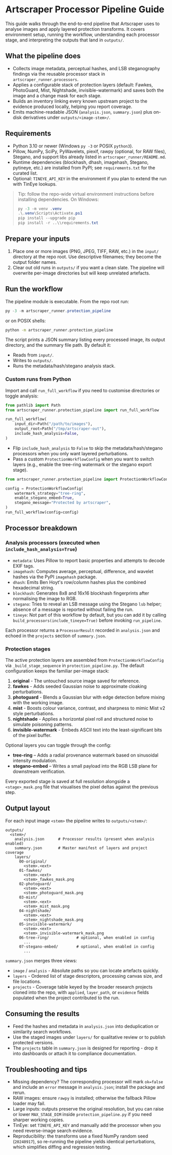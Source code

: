 # Artscraper Processor Pipeline Guide

This guide walks through the end-to-end pipeline that Artscraper uses to analyse images and apply layered protection transforms. It covers environment setup, running the workflow, understanding each processor stage, and interpreting the outputs that land in `outputs/`.

## What the pipeline does
- Collects image metadata, perceptual hashes, and LSB steganography findings via the reusable processor stack in `artscraper_runner.processors`.
- Applies a configurable stack of protection layers (default: Fawkes, PhotoGuard, Mist, Nightshade, invisible-watermark) and saves both the image and a change mask for each stage.
- Builds an inventory linking every known upstream project to the evidence produced locally, helping you report coverage.
- Emits machine-readable JSON (`analysis.json`, `summary.json`) plus on-disk derivatives under `outputs/<image-stem>/`.

## Requirements
- Python 3.10 or newer (Windows `py -3` or POSIX `python3`).
- Pillow, NumPy, SciPy, PyWavelets, piexif, rawpy (optional, for RAW files), Stegano, and support libs already listed in `artscraper_runner/README.md`.
- Runtime dependencies (blockhash, dhash, imagehash, Stegano, pytineye, etc.) are installed from PyPI; see  `requirements.txt` for the curated list. 
- Optional: `TINEYE_API_KEY` in the environment if you plan to extend the run with TinEye lookups.

> Tip: follow the repo-wide virtual environment instructions before installing dependencies. On Windows:
>
> ```powershell
> py -3 -m venv .venv
> .\.venv\Scripts\Activate.ps1
> pip install --upgrade pip
> pip install -r ..\\requirements.txt
> ```

## Prepare your inputs
1. Place one or more images (PNG, JPEG, TIFF, RAW, etc.) in the `input/` directory at the repo root. Use descriptive filenames; they become the output folder names.
2. Clear out old runs in `outputs/` if you want a clean slate. The pipeline will overwrite per-image directories but will keep unrelated artefacts.

## Run the workflow
The pipeline module is executable. From the repo root run:

```powershell
py -3 -m artscraper_runner.protection_pipeline
```

or on POSIX shells:

```bash
python -m artscraper_runner.protection_pipeline
```

The script prints a JSON summary listing every processed image, its output directory, and the summary file path. By default it:
- Reads from `input/`.
- Writes to `outputs/`.
- Runs the metadata/hash/stegano analysis stack.

### Custom runs from Python
Import and call `run_full_workflow` if you need to customise directories or toggle analysis:

```python
from pathlib import Path
from artscraper_runner.protection_pipeline import run_full_workflow

run_full_workflow(
    input_dir=Path("/path/to/images"),
    output_root=Path("/tmp/artscraper-out"),
    include_hash_analysis=False,
)
```

- Flip `include_hash_analysis` to `False` to skip the metadata/hash/stegano processors when you only want layered perturbations.
- Pass a custom `ProtectionWorkflowConfig` when you want to switch layers (e.g., enable the tree-ring watermark or the stegano export stage).

```python
from artscraper_runner.protection_pipeline import ProtectionWorkflowConfig, run_full_workflow

config = ProtectionWorkflowConfig(
    watermark_strategy="tree-ring",
    enable_stegano_embed=True,
    stegano_message="Protected by artscraper",
)
run_full_workflow(config=config)
```

## Processor breakdown

### Analysis processors (executed when `include_hash_analysis=True`)
- `metadata`: Uses Pillow to report basic properties and attempts to decode EXIF tags.
-  `imagehash`: Computes average, perceptual, difference, and wavelet hashes via the PyPI `imagehash` package. 
- `dhash`: Emits Ben Hoyt's row/column hashes plus the combined hexadecimal string.
- `blockhash`: Generates 8x8 and 16x16 blockhash fingerprints after normalising the image to RGB.
- `stegano`: Tries to reveal an LSB message using the Stegano `lsb` helper; absence of a message is reported without failing the run.
- `tineye`: Not part of this workflow by default, but you can add it by calling `build_processors(include_tineye=True)` before invoking `run_pipeline`.

Each processor returns a `ProcessorResult` recorded in `analysis.json` and echoed in the `projects` section of `summary.json`.

### Protection stages
The active protection layers are assembled from `ProtectionWorkflowConfig` via `_build_stage_sequence` in `protection_pipeline.py`. The default configuration keeps the familiar per-image stack:

1. **original** - The untouched source image saved for reference.
2. **fawkes** - Adds seeded Gaussian noise to approximate cloaking perturbations.
3. **photoguard** - Blends a Gaussian blur with edge detection before mixing with the working image.
4. **mist** - Boosts colour variance, contrast, and sharpness to mimic Mist v2 style perturbations.
5. **nightshade** - Applies a horizontal pixel roll and structured noise to simulate poisoning patterns.
6. **invisible-watermark** - Embeds ASCII text into the least-significant bits of the pixel buffer.

Optional layers you can toggle through the config:

- **tree-ring** – Adds a radial provenance watermark based on sinusoidal intensity modulation.
- **stegano-embed** – Writes a small payload into the RGB LSB plane for downstream verification.

Every exported stage is saved at full resolution alongside a `<stage>_mask.png` file that visualises the pixel deltas against the previous step.

## Output layout
For each input image `<stem>` the pipeline writes to `outputs/<stem>/`:

```
outputs/
  <stem>/
    analysis.json      # Processor results (present when analysis enabled)
    summary.json       # Master manifest of layers and project coverage
    layers/
      00-original/
        <stem>.<ext>
      01-fawkes/
        <stem>.<ext>
        <stem>_fawkes_mask.png
      02-photoguard/
        <stem>.<ext>
        <stem>_photoguard_mask.png
      03-mist/
        <stem>.<ext>
        <stem>_mist_mask.png
      04-nightshade/
        <stem>.<ext>
        <stem>_nightshade_mask.png
      05-invisible-watermark/
        <stem>.<ext>
        <stem>_invisible-watermark_mask.png
      06-tree-ring/            # optional, when enabled in config
        ...
      07-stegano-embed/        # optional, when enabled in config
        ...
```

`summary.json` merges three views:
- `image` / `analysis` - Absolute paths so you can locate artefacts quickly.
- `layers` - Ordered list of stage descriptors, processing canvas size, and file locations.
- `projects` - Coverage table keyed by the broader research projects cloned into the repo, with `applied`, `layer_path`, or `evidence` fields populated when the project contributed to the run.

## Consuming the results
- Feed the hashes and metadata in `analysis.json` into deduplication or similarity search workflows.
- Use the staged images under `layers/` for qualitative review or to publish protected versions.
- The `projects` table in `summary.json` is designed for reporting - drop it into dashboards or attach it to compliance documentation.

## Troubleshooting and tips
- Missing dependency? The corresponding processor will mark `ok=false` and include an `error` message in `analysis.json`; install the package and rerun.
- RAW images: ensure `rawpy` is installed; otherwise the fallback Pillow loader may fail.
- Large inputs: outputs preserve the original resolution, but you can raise or lower `MAX_STAGE_DIM` inside `protection_pipeline.py` if you need sharper working copies.
- TinEye: set `TINEYE_API_KEY` and manually add the processor when you need reverse-image search evidence.
- Reproducibility: the transforms use a fixed NumPy random seed (`20240917`), so re-running the pipeline yields identical perturbations, which simplifies diffing and regression testing.


